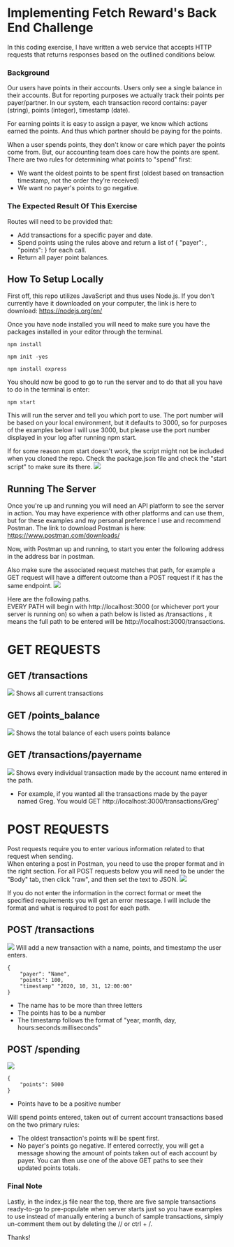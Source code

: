 # Implementing Fetch Reward's Back End Challenge

In this coding exercise, I have written a web service that accepts HTTP requests that returns responses based on the outlined conditions below.

### Background
Our users have points in their accounts. Users only see a single balance in their accounts. But for reporting purposes we actually track their
points per payer/partner. In our system, each transaction record contains: payer (string), points (integer), timestamp (date). 


For earning points it is easy to assign a payer, we know which actions earned the points. And thus which partner should be paying for the points. 


When a user spends points, they don't know or care which payer the points come from. But, our accounting team does care how the points are
spent. There are two rules for determining what points to "spend" first:
* We want the oldest points to be spent first (oldest based on transaction timestamp, not the order they’re received)
* We want no payer's points to go negative.

### The Expected Result Of This Exercise
Routes will need to be provided that:
* Add transactions for a specific payer and date.
* Spend points using the rules above and return a list of { "payer": <string>, "points": <integer> } for each call.
* Return all payer point balances.

## How To Setup Locally
First off, this repo utilizes JavaScript and thus uses Node.js.  If you don't currently have it downloaded on your computer, the link is here to download:
https://nodejs.org/en/


Once you have node installed you will need to make sure you have the packages installed in your editor through the terminal.
```
npm install
```
```
npm init -yes
```
```
npm install express
```


You should now be good to go to run the server and to do that all you have to do in the terminal is enter:
```
npm start
```
This will run the server and tell you which port to use.  The port number will be based on your local environment, but it defaults to 3000, so for purposes of the examples below I will use 3000, but please use the port number displayed in your log after running npm start.


If for some reason npm start doesn't work, the script might not be included when you cloned the repo.  Check the package.json file and check the "start script" to make sure its there.
![](img/npmstart.PNG)


## Running The Server
Once you're up and running you will need an API platform to see the server in action.  You may have experience with other platforms and can use them, but for these examples and my personal preference I use and recommend Postman.  The link to download Postman is here: https://www.postman.com/downloads/


Now, with Postman up and running, to start you enter the following address in the address bar in postman.


Also make sure the associated request matches that path, for example a GET request will have a different outcome than a POST request if it has the same endpoint.
![](img/postmanex.PNG)

Here are the following paths.  
EVERY PATH will begin with http://localhost:3000 (or whichever port your server is running on) so when a path below is listed as /transactions , it means the full path to be entered will be http://localhost:3000/transactions.

# GET REQUESTS


## GET /transactions
![](img/getTransactions.PNG)
Shows all current transactions
## GET /points_balance 
![](img/getPointBalance.PNG)
Shows the total balance of each users points balance
## GET /transactions/payername 
![](img/getTransactionsName.PNG)
Shows every individual transaction made by the account name entered in the path.
* For example, if you wanted all the transactions made by the payer named Greg.  You would GET http://localhost:3000/transactions/Greg'

# POST REQUESTS
Post requests require you to enter various information related to that request when sending.  
When entering a post in Postman, you need to use the proper format and in the right section.  For all POST requests below you will need to be under the "Body" tab, then click "raw", and then set the text to JSON.
![](img/postRequestex.PNG)

If you do not enter the information in the correct format or meet the specified requirements you will get an error message.
I will include the format and what is required to post for each path.

## POST /transactions
![](img/postTransactions.PNG)
Will add a new transaction with a name, points, and timestamp the user enters.
```
{
    "payer": "Name",
    "points": 100,
    "timestamp" "2020, 10, 31, 12:00:00"
}
```
* The name has to be more than three letters
* The points has to be a number
* The timestamp follows the format of "year, month, day, hours:seconds:milliseconds"

## POST /spending
![](img/postSpending.PNG)
```
{
    "points": 5000
}
```
* Points have to be a positive number

Will spend points entered, taken out of current account transactions based on the two primary rules:
* The oldest transaction's points will be spent first.
* No payer's points go negative.
If entered correctly, you will get a message showing the amount of points taken out of each account by payer.  You can then use one of the above GET paths to see their updated points totals.


### Final Note
Lastly, in the index.js file near the top, there are five sample transactions ready-to-go to pre-populate when server starts just so you have examples to use instead of manually entering a bunch of sample transactions, simply un-comment them out by deleting the // or ctrl + /.


Thanks!



